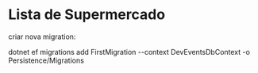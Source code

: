 # Lista de Supermercado

criar nova migration:

dotnet ef migrations add FirstMigration --context DevEventsDbContext -o Persistence/Migrations